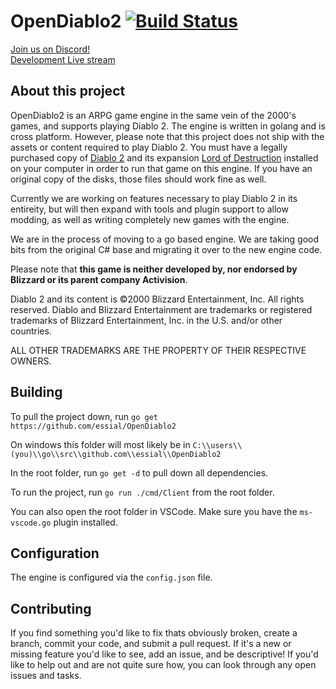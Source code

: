 # OpenDiablo2 [![Build Status](https://travis-ci.org/essial/OpenDiablo2.svg?branch=master)](https://travis-ci.org/essial/OpenDiablo2)

[Join us on Discord!](https://discord.gg/pRy8tdc)\
[Development Live stream](https://www.twitch.tv/essial/)

## About this project

OpenDiablo2 is an ARPG game engine in the same vein of the 2000's games, and supports playing Diablo 2. The engine is written in golang and is cross platform. However, please note that this project does not ship with the assets or content required to play Diablo 2. You must have a legally purchased copy of [Diablo 2](https://us.shop.battle.net/en-us/product/diablo-ii) and its expansion [Lord of Destruction](https://us.shop.battle.net/en-us/product/diablo-ii-lord-of-destruction) installed on your computer in order to run that game on this engine. If you have an original copy of the disks, those files should work fine as well.

Currently we are working on features necessary to play Diablo 2 in its entireity, but will then expand with tools and plugin support to allow modding, as well as writing completely new games with the engine.

We are in the process of moving to a go based engine. We are taking good bits from the original C# base and migrating it over to the new engine code.

Please note that **this game is neither developed by, nor endorsed by Blizzard or its parent company Activision**.

Diablo 2 and its content is ©2000 Blizzard Entertainment, Inc. All rights reserved. Diablo and Blizzard Entertainment are trademarks or registered trademarks of Blizzard Entertainment, Inc. in the U.S. and/or other countries.

ALL OTHER TRADEMARKS ARE THE PROPERTY OF THEIR RESPECTIVE OWNERS.

## Building

To pull the project down, run `go get https://github.com/essial/OpenDiablo2`

On windows this folder will most likely be in `C:\\users\\(you)\\go\\src\\github.com\\essial\\OpenDiablo2`

In the root folder, run `go get -d` to pull down all dependencies.

To run the project, run `go run ./cmd/Client` from the root folder.

You can also open the root folder in VSCode. Make sure you have the `ms-vscode.go` plugin installed.

## Configuration

The engine is configured via the `config.json` file.


## Contributing
If you find something you'd like to fix thats obviously broken, create a branch, commit your code, and submit a pull request. If it's a new or missing feature you'd like to see, add an issue, and be descriptive! 
If you'd like to help out and are not quite sure how, you can look through any open issues and tasks.
